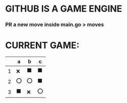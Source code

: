 # GITHUB IS A GAME ENGINE

### PR a new move inside main.go > moves
# CURRENT GAME:

||a|b|c|
|---|---|---|---|
|1|❌|⬛|⬛|
|2|⭕|⭕|⬛|
|3|⬛|❌|⭕|